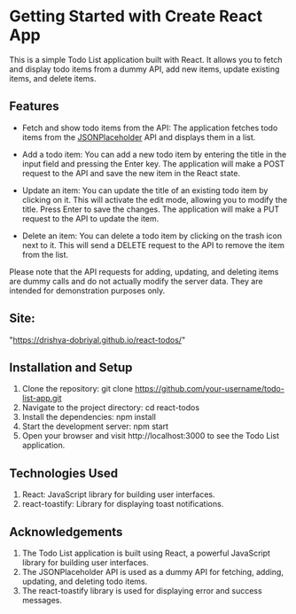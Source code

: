 # Getting Started with Create React App

This is a simple Todo List application built with React. It allows you to fetch and display todo items from a dummy API, add new items, update existing items, and delete items.

## Features

- Fetch and show todo items from the API: The application fetches todo items from the [JSONPlaceholder](https://jsonplaceholder.typicode.com/todos) API and displays them in a list.

- Add a todo item: You can add a new todo item by entering the title in the input field and pressing the Enter key. The application will make a POST request to the API and save the new item in the React state.

- Update an item: You can update the title of an existing todo item by clicking on it. This will activate the edit mode, allowing you to modify the title. Press Enter to save the changes. The application will make a PUT request to the API to update the item.

- Delete an item: You can delete a todo item by clicking on the trash icon next to it. This will send a DELETE request to the API to remove the item from the list.

Please note that the API requests for adding, updating, and deleting items are dummy calls and do not actually modify the server data. They are intended for demonstration purposes only.

## Site: 
"https://drishya-dobriyal.github.io/react-todos/"

## Installation and Setup

1. Clone the repository: git clone https://github.com/your-username/todo-list-app.git
2. Navigate to the project directory: cd react-todos
3. Install the dependencies: npm install
4. Start the development server: npm start
5. Open your browser and visit http://localhost:3000 to see the Todo List application.

## Technologies Used
1. React: JavaScript library for building user interfaces.
2. react-toastify: Library for displaying toast notifications.

## Acknowledgements
1. The Todo List application is built using React, a powerful JavaScript library for building user interfaces.
2. The JSONPlaceholder API is used as a dummy API for fetching, adding, updating, and deleting todo items.
3. The react-toastify library is used for displaying error and success messages.

